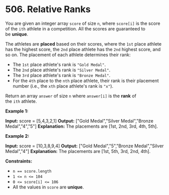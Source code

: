 # 506. Relative Ranks 

You are given an integer array `score` of size `n`, where `score[i]` is the score of the `ith` athlete in a competition. All the scores are guaranteed to be **unique**.

The athletes are **placed** based on their scores, where the `1st` place athlete has the highest score, the `2nd` place athlete has the `2nd` highest score, and so on. The placement of each athlete determines their rank:

- The `1st` place athlete's rank is `"Gold Medal"`.
- The `2nd` place athlete's rank is `"Silver Medal"`.
- The `3rd` place athlete's rank is `"Bronze Medal"`.
- For the `4th` place to the `nth` place athlete, their rank is their placement number (i.e., the `xth` place athlete's rank is `"x"`).

Return an array `answer` of size `n` where `answer[i]` is the **rank** of the `ith` athlete.

**Example 1:**

**Input:** score = [5,4,3,2,1]
**Output:** ["Gold Medal","Silver Medal","Bronze Medal","4","5"]
**Explanation:** The placements are [1st, 2nd, 3rd, 4th, 5th].

**Example 2:**

**Input:** score = [10,3,8,9,4]
**Output:** ["Gold Medal","5","Bronze Medal","Silver Medal","4"]
**Explanation:** The placements are [1st, 5th, 3rd, 2nd, 4th].

**Constraints:**

- `n == score.length`
- `1 <= n <= 104`
- `0 <= score[i] <= 106`
- All the values in `score` are **unique**.